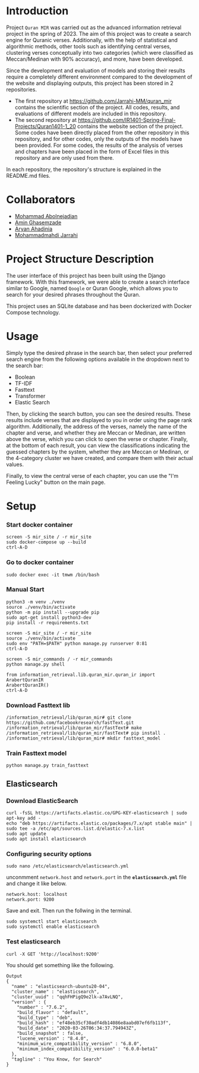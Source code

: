 # Introduction

Project `Quran MIR` was carried out as the advanced information retrieval project in the spring of 2023. The aim of this project was to create a search engine for Quranic verses. Additionally, with the help of statistical and algorithmic methods, other tools such as identifying central verses, clustering verses conceptually into two categories (which were classified as Meccan/Medinan with 90% accuracy), and more, have been developed.

Since the development and evaluation of models and storing their results require a completely different environment compared to the development of the website and displaying outputs, this project has been stored in 2 repositories.

- The first repository at https://github.com/Jarrahi-MM/quran_mir contains the scientific section of the project. All codes, results, and evaluations of different models are included in this repository.
- The second repository at https://github.com/IR1401-Spring-Final-Projects/Quran1401-1_20 contains the website section of the project. Some codes have been directly placed from the other repository in this repository, and for other codes, only the outputs of the models have been provided. For some codes, the results of the analysis of verses and chapters have been placed in the form of Excel files in this repository and are only used from there.

In each repository, the repository's structure is explained in the README.md files.

# Collaborators

- [Mohammad Abolnejadian](https://github.com/theablemo)
- [Amin Ghasemzade](https://github.com/maghasemzadeh)
- [Aryan Ahadinia](https://github.com/AryanAhadinia)
- [Mohammadmahdi Jarrahi](https://github.com/Jarrahi-MM)

# Project Structure Description

The user interface of this project has been built using the Django framework. With this framework, we were able to create a search interface similar to Google, named `Qoogle` or Quran Google, which allows you to search for your desired phrases throughout the Quran.

This project uses an SQLite database and has been dockerized with Docker Compose technology.

# Usage

Simply type the desired phrase in the search bar, then select your preferred search engine from the following options available in the dropdown next to the search bar:

- Boolean
- TF-IDF
- Fasttext
- Transformer
- Elastic Search

Then, by clicking the search button, you can see the desired results. These results include verses that are displayed to you in order using the page rank algorithm. Additionally, the address of the verses, namely the name of the chapter and verse, and whether they are Meccan or Medinan, are written above the verse, which you can click to open the verse or chapter. Finally, at the bottom of each result, you can view the classifications indicating the guessed chapters by the system, whether they are Meccan or Medinan, or the 4-category cluster we have created, and compare them with their actual values.

Finally, to view the central verse of each chapter, you can use the "I'm Feeling Lucky" button on the main page.

# Setup

### Start docker container
```shell
screen -S mir_site / -r mir_site
sudo docker-compose up --build
ctrl-A-D
```

### Go to docker container
```shell
sudo docker exec -it tmwm /bin/bash
```

### Manual Start
```shell
python3 -m venv ./venv
source ./venv/bin/activate
python -m pip install --upgrade pip
sudo apt-get install python3-dev
pip install -r requirements.txt

screen -S mir_site / -r mir_site
source ./venv/bin/activate
sudo env "PATH=$PATH" python manage.py runserver 0:81
ctrl-A-D

screen -S mir_commands / -r mir_commands
python manage.py shell

from information_retrieval.lib.quran_mir.quran_ir import ArabertQuranIR
ArabertQuranIR()
ctrl-A-D
```

### Download Fasttext lib
```shell
/information_retrieval/lib/quran_mir# git clone https://github.com/facebookresearch/fastText.git
/information_retrieval/lib/quran_mir/fastText# make
/information_retrieval/lib/quran_mir/fastText# pip install .
/information_retrieval/lib/quran_mir# mkdir fasttext_model
```

### Train Fasttext model
```shell
python manage.py train_fasttext
```

## Elasticsearch

### Download ElasticSearch
```shell
curl -fsSL https://artifacts.elastic.co/GPG-KEY-elasticsearch | sudo apt-key add -
echo "deb https://artifacts.elastic.co/packages/7.x/apt stable main" | sudo tee -a /etc/apt/sources.list.d/elastic-7.x.list
sudo apt update
sudo apt install elasticsearch
```
### Configuring security options
```shell
sudo nano /etc/elasticsearch/elasticsearch.yml
```
unconmment `network.host` and `network.port` in the **`elasticsearch.yml`** file and change it like below.

```shell
network.host: localhost
network.port: 9200
```
Save and exit. Then run the follwing in the terminal.

```shell
sudo systemctl start elasticsearch
sudo systemctl enable elasticsearch
```
### Test elasticsearch
```shell
curl -X GET 'http://localhost:9200'
```
You should get something like the following.

```shell
Output
{
  "name" : "elasticsearch-ubuntu20-04",
  "cluster_name" : "elasticsearch",
  "cluster_uuid" : "qqhFHPigQ9e2lk-a7AvLNQ",
  "version" : {
    "number" : "7.6.2",
    "build_flavor" : "default",
    "build_type" : "deb",
    "build_hash" : "ef48eb35cf30adf4db14086e8aabd07ef6fb113f",
    "build_date" : "2020-03-26T06:34:37.794943Z",
    "build_snapshot" : false,
    "lucene_version" : "8.4.0",
    "minimum_wire_compatibility_version" : "6.8.0",
    "minimum_index_compatibility_version" : "6.0.0-beta1"
  },
  "tagline" : "You Know, for Search"
}

```
